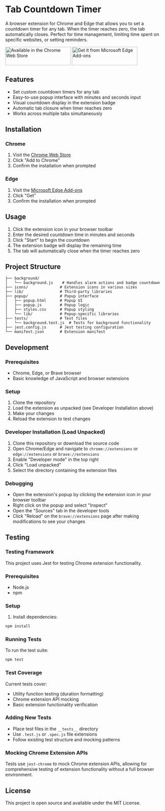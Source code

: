# Tab Countdown Timer

A browser extension for Chrome and Edge that allows you to set a countdown timer for any tab. When the timer reaches zero, the tab automatically closes. Perfect for time management, limiting time spent on specific websites, or setting reminders.

<img src="https://developer.chrome.com/static/docs/webstore/branding/image/206x58-chrome-web-bcb82d15b2486.png" alt="Available in the Chrome Web Store" width="206" height="58">
<img src="https://get.microsoft.com/images/en-us%20dark.svg" alt="Get it from Microsoft Edge Add-ons" width="206" height="58">

## Features

- Set custom countdown timers for any tab
- Easy-to-use popup interface with minutes and seconds input
- Visual countdown display in the extension badge
- Automatic tab closure when timer reaches zero
- Works across multiple tabs simultaneously

## Installation

### Chrome
1. Visit the [Chrome Web Store](https://chrome.google.com/webstore/detail/tab-countdown-timer/maoljenpfpdblggdbnhmegofbhhcdgle)
2. Click "Add to Chrome"
3. Confirm the installation when prompted

### Edge
1. Visit the [Microsoft Edge Add-ons](https://microsoftedge.microsoft.com/addons/detail/tab-countdown-timer/mmocngnpdhbhikbhonekemkafnkccgan)
2. Click "Get"
3. Confirm the installation when prompted

## Usage

1. Click the extension icon in your browser toolbar
2. Enter the desired countdown time in minutes and seconds
3. Click "Start" to begin the countdown
4. The extension badge will display the remaining time
5. The tab will automatically close when the timer reaches zero

## Project Structure

```
├── background/
│   └── background.js    # Handles alarm actions and badge countdown
├── icons/              # Extension icons in various sizes
├── lib/                # Third-party libraries
├── popup/              # Popup interface
│   ├── popup.html      # Popup UI
│   ├── popup.js        # Popup logic
│   ├── styles.css      # Popup styling
│   └── lib/            # Popup-specific libraries
├── tests/              # Test files
│   └── background.test.js  # Tests for background functionality
├── jest.config.js      # Jest testing configuration
└── manifest.json       # Extension manifest
```

## Development

### Prerequisites
- Chrome, Edge, or Brave browser
- Basic knowledge of JavaScript and browser extensions

### Setup
1. Clone the repository
2. Load the extension as unpacked (see Developer Installation above)
3. Make your changes
4. Reload the extension to test changes

### Developer Installation (Load Unpacked)
1. Clone this repository or download the source code
2. Open Chrome/Edge and navigate to `chrome://extensions` or `edge://extensions` or `brave://extensions`
3. Enable "Developer mode" in the top right
4. Click "Load unpacked"
5. Select the directory containing the extension files

### Debugging
- Open the extension's popup by clicking the extension icon in your browser toolbar
- Right click on the popup and select "Inspect"
- Open the "Sources" tab in the developer tools
- Click "Reload" on the `brave://extensions` page after making modifications to see your changes

## Testing

### Testing Framework
This project uses Jest for testing Chrome extension functionality.

### Prerequisites
- Node.js
- npm

### Setup
1. Install dependencies:
```bash
npm install
```

### Running Tests
To run the test suite:
```bash
npm test
```

### Test Coverage
Current tests cover:
- Utility function testing (duration formatting)
- Chrome extension API mocking
- Basic extension functionality verification

### Adding New Tests
- Place test files in the `__tests__` directory
- Use `.test.js` or `.spec.js` file extensions
- Follow existing test structure and mocking patterns

### Mocking Chrome Extension APIs
Tests use `jest-chrome` to mock Chrome extension APIs, allowing for comprehensive testing of extension functionality without a full browser environment.

## License

This project is open source and available under the MIT License.
